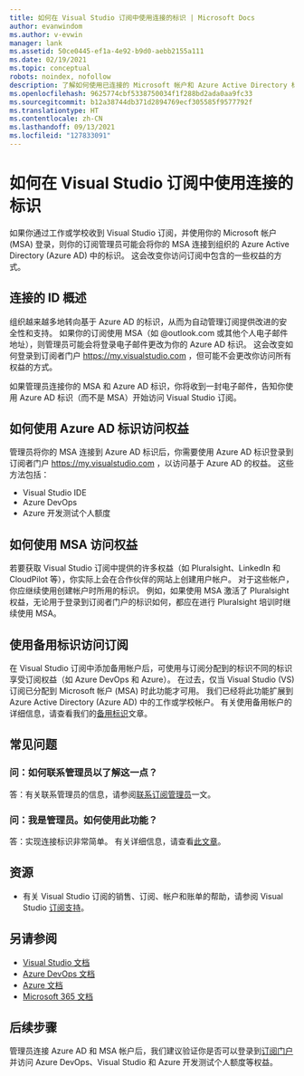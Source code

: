 ```yaml
---
title: 如何在 Visual Studio 订阅中使用连接的标识 | Microsoft Docs
author: evanwindom
ms.author: v-evwin
manager: lank
ms.assetid: 50ce0445-ef1a-4e92-b9d0-aebb2155a111
ms.date: 02/19/2021
ms.topic: conceptual
robots: noindex, nofollow
description: 了解如何使用已连接的 Microsoft 帐户和 Azure Active Directory 标识
ms.openlocfilehash: 9625774cbf5338750034f1f288bd2ada0aa9fc33
ms.sourcegitcommit: b12a38744db371d2894769ecf305585f9577792f
ms.translationtype: HT
ms.contentlocale: zh-CN
ms.lasthandoff: 09/13/2021
ms.locfileid: "127833091"
---
```

# <a name="how-to-use-connected-identities-in-visual-studio-subscriptions"></a>如何在 Visual Studio 订阅中使用连接的标识
如果你通过工作或学校收到 Visual Studio 订阅，并使用你的 Microsoft 帐户 (MSA) 登录，则你的订阅管理员可能会将你的 MSA 连接到组织的 Azure Active Directory (Azure AD) 中的标识。  这会改变你访问订阅中包含的一些权益的方式。 

## <a name="overview-of-connected-ids"></a>连接的 ID 概述
组织越来越多地转向基于 Azure AD 的标识，从而为自动管理订阅提供改进的安全性和支持。  如果你的订阅使用 MSA（如 @outlook.com 或其他个人电子邮件地址），则管理员可能会将登录电子邮件更改为你的 Azure AD 标识。  这会改变如何登录到订阅者门户 https://my.visualstudio.com ，但可能不会更改你访问所有权益的方式。  

如果管理员连接你的 MSA 和 Azure AD 标识，你将收到一封电子邮件，告知你使用 Azure AD 标识（而不是 MSA）开始访问 Visual Studio 订阅。 

## <a name="how-to-access-benefits-using-azure-ad-identities"></a>如何使用 Azure AD 标识访问权益
管理员将你的 MSA 连接到 Azure AD 标识后，你需要使用 Azure AD 标识登录到订阅者门户 https://my.visualstudio.com ，以访问基于 Azure AD 的权益。  这些方法包括：
- Visual Studio IDE
- Azure DevOps
- Azure 开发测试个人额度

## <a name="how-to-access-benefits-using-your-msa"></a>如何使用 MSA 访问权益
若要获取 Visual Studio 订阅中提供的许多权益（如 Pluralsight、LinkedIn 和 CloudPilot 等），你实际上会在合作伙伴的网站上创建用户帐户。  对于这些帐户，你应继续使用创建帐户时所用的标识。  例如，如果使用 MSA 激活了 Pluralsight 权益，无论用于登录到订阅者门户的标识如何，都应在进行 Pluralsight 培训时继续使用 MSA。  

## <a name="use-an-alternate-identity-to-access-your-subscription"></a>使用备用标识访问订阅
在 Visual Studio 订阅中添加备用帐户后，可使用与订阅分配到的标识不同的标识享受订阅权益（如 Azure DevOps 和 Azure）。 在过去，仅当 Visual Studio (VS) 订阅已分配到 Microsoft 帐户 (MSA) 时此功能才可用。 我们已经将此功能扩展到 Azure Active Directory (Azure AD) 中的工作或学校帐户。  有关使用备用帐户的详细信息，请查看我们的[备用标识](vs-alternate-identity.md)文章。 

## <a name="frequently-asked-questions"></a>常见问题
### <a name="q-how-can-i-contact-my-admin-about-this"></a>问：如何联系管理员以了解这一点？
答：有关联系管理员的信息，请参阅[联系订阅管理员](contact-my-admin.md)一文。  

### <a name="q-im-an-admin--how-do-i-use-this"></a>问：我是管理员。如何使用此功能？
答：实现连接标识非常简单。  有关详细信息，请查看[此文章](personal-email-sign-ins.md)。 

## <a name="resources"></a>资源
- 有关 Visual Studio 订阅的销售、订阅、帐户和账单的帮助，请参阅 Visual Studio [订阅支持](https://aka.ms/vssubscriberhelp)。

## <a name="see-also"></a>另请参阅
- [Visual Studio 文档](/visualstudio/)
- [Azure DevOps 文档](/azure/devops/)
- [Azure 文档](/azure/)
- [Microsoft 365 文档](/microsoft-365/)

## <a name="next-steps"></a>后续步骤
管理员连接 Azure AD 和 MSA 帐户后，我们建议验证你是否可以登录到[订阅门户](https://my.visualstudio.com?wt.mc_id=o~msft~docs)并访问 Azure DevOps、Visual Studio 和 Azure 开发测试个人额度等权益。